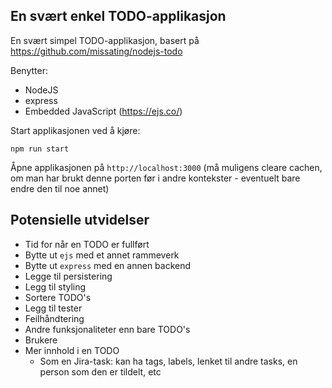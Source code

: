## En svært enkel TODO-applikasjon

En svært simpel TODO-applikasjon, basert på https://github.com/missating/nodejs-todo

Benytter:
- NodeJS
- express
- Embedded JavaScript (https://ejs.co/)

Start applikasjonen ved å kjøre:
```
npm run start
```

Åpne applikasjonen på `http://localhost:3000` 
(må muligens cleare cachen, om man har brukt denne porten før i andre kontekster - eventuelt bare endre den til noe annet)


## Potensielle utvidelser
- Tid for når en TODO er fullført
- Bytte ut `ejs` med et annet rammeverk
- Bytte ut `express` med en annen backend
- Legge til persistering
- Legg til styling
- Sortere TODO's
- Legg til tester
- Feilhåndtering
- Andre funksjonaliteter enn bare TODO's
- Brukere
- Mer innhold i en TODO
  - Som en Jira-task: kan ha tags, labels, lenket til andre tasks, en person som den er tildelt, etc